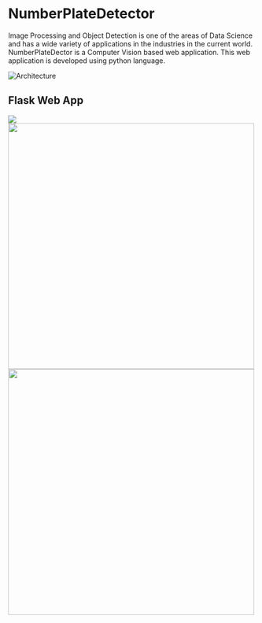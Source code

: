 # NumberPlateDetector

Image Processing and Object Detection is one of the areas of Data Science and has a wide variety of applications in the industries in the current world.
NumberPlateDector is a Computer Vision based web application. This web application is developed using python language.

![Architecture](https://user-images.githubusercontent.com/52131905/190629849-4b0c4299-dd55-425f-922c-44c8b8a03a5c.png)


## Flask Web App

<p>
  <img src="https://github.com/dakshgodara2001/NumberPlateDetector/blob/main/Screen%20Shot%201.png">
  <img src="https://github.com/dakshgodara2001/NumberPlateDetector/blob/main/Screen%20Shot%202.png" width=500>
  <img src="https://github.com/dakshgodara2001/NumberPlateDetector/blob/main/Screen%20Shot%203.png" width=500>
</p>

